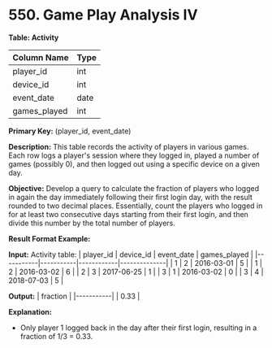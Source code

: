 # 550. Game Play Analysis IV

**Table: Activity**

| Column Name  | Type |
|--------------|------|
| player_id    | int  |
| device_id    | int  |
| event_date   | date |
| games_played | int  |

**Primary Key:** (player_id, event_date)

**Description:**
This table records the activity of players in various games. Each row logs a player's session where they logged in, played a number of games (possibly 0), and then logged out using a specific device on a given day.

**Objective:**
Develop a query to calculate the fraction of players who logged in again the day immediately following their first login day, with the result rounded to two decimal places. Essentially, count the players who logged in for at least two consecutive days starting from their first login, and then divide this number by the total number of players.

**Result Format Example:**

**Input:**
Activity table:
| player_id | device_id | event_date | games_played |
|-----------|-----------|------------|--------------|
| 1         | 2         | 2016-03-01 | 5            |
| 1         | 2         | 2016-03-02 | 6            |
| 2         | 3         | 2017-06-25 | 1            |
| 3         | 1         | 2016-03-02 | 0            |
| 3         | 4         | 2018-07-03 | 5            |

**Output:**
| fraction  |
|-----------|
| 0.33      |

**Explanation:**
- Only player 1 logged back in the day after their first login, resulting in a fraction of 1/3 = 0.33.

